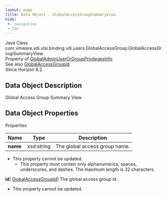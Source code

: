 ```yaml
---
layout: page
title: Data Object - GlobalAccessGroupSummaryView
hide:
 #- navigation
 - toc
---
```






Java Class
    com.vmware.vdi.vlsi.binding.vdi.users.GlobalAccessGroup.GlobalAccessGroupSummaryView  
Property of
     [GlobalAdminUserOrGroupPrivilegesInfo](vdi.users.AdminUserOrGroup.GlobalAdminUserOrGroupPrivilegesInfo.md#field_detail)  
See also
     [GlobalAccessGroupId](vdi.entity.GlobalAccessGroupId.md)  
Since 
    Horizon 8.2

## Data Object Description 

Global Access Group Summary View. 

## Data Object Properties

Properties

Name |  Type |  Description   
---|---|---  
**name**|  xsd:string|  The global access group name.   


* This property cannot be updated.
  * This property must contain only alphanumerics, spaces, underscores, and dashes. The maximum length is 32 characters. 

  
**id**| [GlobalAccessGroupId](vdi.entity.GlobalAccessGroupId.md)|  The global access group id.   


* This property cannot be updated.

  
  
  

  
  

